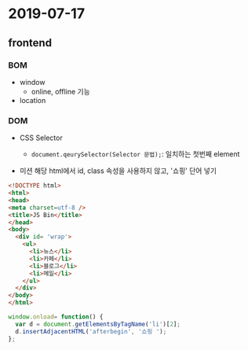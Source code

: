 # 2019-07-17

## frontend
### BOM
- window
  - online, offline 기능
- location

### DOM
- CSS Selector
  - ```document.qeurySelector(Selector 문법);```: 일치하는 첫번째 element

- 미션
해당 html에서 id, class 속성을 사용하지 않고, '쇼핑' 단어 넣기

```html
<!DOCTYPE html>
<html>
<head>
<meta charset=utf-8 />
<title>JS Bin</title>
</head>
<body>
  <div id= 'wrap'>
    <ul>
      <li>뉴스</li>
      <li>카페</li>
      <li>블로그</li>
      <li>메일</li>
    </ul>
  </div>
</body>
</html>
```

```js
window.onload= function() {
  var d = document.getElementsByTagName('li')[2];
  d.insertAdjacentHTML('afterbegin', '쇼핑 ');
};
```
